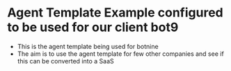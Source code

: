 # Agent Template Example configured to be used for our client bot9

- This is the agent template being used for botnine
- The aim is to use the agent template for few other companies and see if this can be converted into a SaaS
